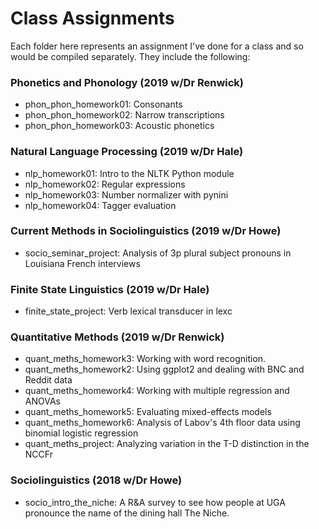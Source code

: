 # Class Assignments

Each folder here represents an assignment I've done for a class and so would be compiled separately. They include the following:

### Phonetics and Phonology (2019 w/Dr Renwick)
* phon_phon_homework01: Consonants
* phon_phon_homework02: Narrow transcriptions
* phon_phon_homework03: Acoustic phonetics

### Natural Language Processing (2019 w/Dr Hale)
* nlp_homework01: Intro to the NLTK Python module
* nlp_homework02: Regular expressions
* nlp_homework03: Number normalizer with pynini
* nlp_homework04: Tagger evaluation

### Current Methods in Sociolinguistics (2019 w/Dr Howe)
* socio_seminar_project: Analysis of 3p plural subject pronouns in Louisiana French interviews

### Finite State Linguistics (2019 w/Dr Hale)
* finite_state_project: Verb lexical transducer in lexc

### Quantitative Methods (2019 w/Dr Renwick)
* quant_meths_homework3: Working with word recognition.
* quant_meths_homework2: Using ggplot2 and dealing with BNC and Reddit data
* quant_meths_homework4: Working with multiple regression and ANOVAs
* quant_meths_homework5: Evaluating mixed-effects models
* quant_meths_homework6: Analysis of Labov's 4th floor data using binomial logistic regression
* quant_meths_project: Analyzing variation in the T-D distinction in the NCCFr

### Sociolinguistics (2018 w/Dr Howe)
* socio_intro_the_niche: A R\&A survey to see how people at UGA pronounce the name of the dining hall The Niche.

